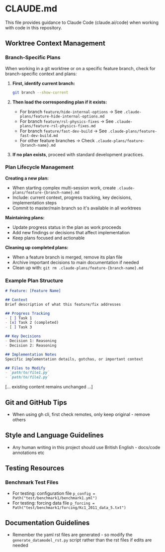 # CLAUDE.md

This file provides guidance to Claude Code (claude.ai/code) when working with code in this repository.

## Worktree Context Management

### Branch-Specific Plans
When working in a git worktree or on a specific feature branch, check for branch-specific context and plans:

1. **First, identify current branch:**
   ```bash
   git branch --show-current
   ```

2. **Then load the corresponding plan if it exists:**
   - For branch `feature/hide-internal-options` → See `.claude-plans/feature-hide-internal-options.md`
   - For branch `feature/rsl-physics-fixes` → See `.claude-plans/feature-rsl-physics-fixes.md`
   - For branch `feature/fast-dev-build` → See `.claude-plans/feature-fast-dev-build.md`
   - For other feature branches → Check `.claude-plans/feature-{branch-name}.md`

3. **If no plan exists**, proceed with standard development practices.

### Plan Lifecycle Management

**Creating a new plan:**
- When starting complex multi-session work, create `.claude-plans/feature-{branch-name}.md`
- Include: current context, progress tracking, key decisions, implementation steps
- Commit to master/main branch so it's available in all worktrees

**Maintaining plans:**
- Update progress status in the plan as work proceeds
- Add new findings or decisions that affect implementation
- Keep plans focused and actionable

**Cleaning up completed plans:**
- When a feature branch is merged, remove its plan file
- Archive important decisions to main documentation if needed
- Clean up with: `git rm .claude-plans/feature-{branch-name}.md`

### Example Plan Structure
```markdown
# Feature: [Feature Name]

## Context
Brief description of what this feature/fix addresses

## Progress Tracking
- [ ] Task 1
- [x] Task 2 (completed)
- [ ] Task 3

## Key Decisions
- Decision 1: Reasoning
- Decision 2: Reasoning

## Implementation Notes
Specific implementation details, gotchas, or important context

## Files to Modify
- `path/to/file1.py`
- `path/to/file2.py`
```

[... existing content remains unchanged ...]

## Git and GitHub Tips

- When using gh cli, first check remotes, only keep original - remove others

## Style and Language Guidelines

- Any human writing in this project should use British English - docs/code annotations etc

## Testing Resources

### Benchmark Test Files
- For testing: configuration file `p_config = Path("test/benchmark1/benchmark1.yml")` 
- For testing: forcing data file `p_forcing = Path("test/benchmark1/forcing/Kc1_2011_data_5.txt")`

## Documentation Guidelines

- Remember the yaml rst files are generated - so modify the `generate_datamodel_rst.py` script rather than the rst files if edits are needed
